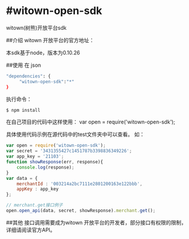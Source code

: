 #witown-open-sdk
===============

witown(树熊)开放平台sdk

##介绍
witown 开放平台的官方地址：

本sdk基于node，版本为0.10.26

##使用
在 json
```bash
"dependencies": {
     "witown-open-sdk":"*"
}
```

执行命令：

```bash
$ npm install
```

在自己项目的代码中这样使用：
var open = require('witown-open-sdk');

具体使用代码示例在源代码中的test文件夹中可以查看。
如：
```js
var open = require('witown-open-sdk');
var secret = '3431355427c1451787b3398836349226';
var app_key = '21103';
function showResponse(err, response){
    console.log(response);
}
var data = {
    merchantId : '003214a2bc7111e2801200163e122bbb',
    appKey : app_key
};

// merchant.get接口例子
open.open_api(data, secret, showResponse).merchant.get();
```

##其他
接口调用需要成为witown 开放平台的开发者，部分接口有权限的限制，详细请阅读官方API。
